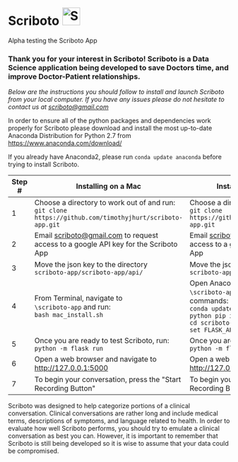 # Scriboto <img src="https://github.com/timothyjhurt/scriboto-app/blob/master/scriboto-app/static/scriboto_logo.png" alt="Scriboto Robot" width="40px" height="40px">
Alpha testing the Scriboto App

### Thank you for your interest in Scriboto! Scriboto is a Data Science application being developed to save Doctors time, and improve Doctor-Patient relationships.

*Below are the instructions you should follow to install and launch Scriboto from your local computer. If you have any issues please do not hesitate to contact us at scriboto@gmail.com*




In order to ensure all of the python packages and dependencies work properly for Scriboto please download and install the most up-to-date Anaconda Distribution for Python 2.7 from https://www.anaconda.com/download/

If you already have Anaconda2, please run `conda update anaconda` before trying to install Scriboto.

Step #|Installing on a Mac|Installing on a Windows PC
---|---|---
1| Choose a directory to work out of and run:<br/>`git clone https://github.com/timothyjhurt/scriboto-app.git`|Choose a directory to work out of and run:<br/>`git clone https://github.com/timothyjhurt/scriboto-app.git`
2| Email scriboto@gmail.com to request access to a google API key for the Scriboto App | Email scriboto@gmail.com to request access to a google API key for the Scriboto App
3| Move the json key to the directory<br/>`scriboto-app/scriboto-app/api/`|Move the json key to the directory<br/>`scriboto-app\scriboto-app\api\`
4| From Terminal, navigate to<br/>`\scriboto-app` and run:<br/>`bash mac_install.sh`| Open Anaconda Prompt navigate to<br/>`\scriboto-app` and run the following commands:<br/>`conda update setuptools`<br/>`python pip install -e .`<br/>`cd scriboto-app`<br/>`set FLASK_APP=app.py`
5| Once you are ready to test Scriboto, run:<br/>`python -m flask run` | Once you are ready to test Scriboto, run:<br/>`python -m flask run`
6| Open a web browser and navigate to http://127.0.0.1:5000 | Open a web browser and navigate to http://127.0.0.1:5000
7| To begin your conversation, press the "Start Recording Button"|To begin your conversation, press the "Start Recording Button"




Scriboto was designed to help categorize portions of a clinical conversation. Clinical conversations are rather long and include medical terms, descriptions of symptoms, and language related to health. In order to evaluate how well Scriboto performs, you should try to emulate a clinical conversation as best you can. However, it is important to remember that Scriboto is still being developed so it is wise to assume that your data could be compromised.

